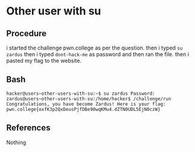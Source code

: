 # Other user with su

## Procedure
i started the challenge pwn.college
as per the question.
then i typed `su zardus`
then i typed `dont-hack-me` as password and then ran the file.
then i pasted my flag to the website.

## Bash
`hacker@users~other-users-with-su:~$ su zardus
Password:
zardus@users~other-users-with-su:/home/hacker$ /challenge/run
Congratulations, you have become Zardus! Here is your flag:
pwn.college{oxfK3p2QxDeusPjfDBe90wqKMu4.dZTN0UDL5EjN0czW}`

## References
Nothing
